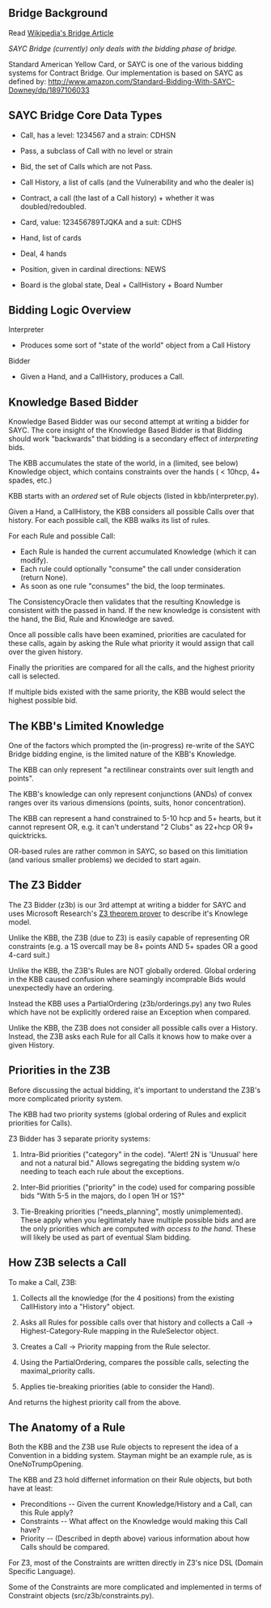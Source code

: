 Bridge Background
----------------

Read [Wikipedia's Bridge Article](https://en.wikipedia.org/wiki/Contract_bridge)

*SAYC Bridge (currently) only deals with the bidding phase of bridge.*

Standard American Yellow Card, or SAYC is one of the various bidding systems
for Contract Bridge.  Our implementation is based on SAYC as defined by:
http://www.amazon.com/Standard-Bidding-With-SAYC-Downey/dp/1897106033



SAYC Bridge Core Data Types
---------------------------

 - Call, has a level: 1234567 and a strain: CDHSN
 - Pass, a subclass of Call with no level or strain
 - Bid, the set of Calls which are not Pass.
 - Call History, a list of calls (and the Vulnerability and who the dealer is)
 - Contract, a call (the last of a Call history) + whether it was doubled/redoubled.

 - Card, value: 123456789TJQKA and a suit: CDHS
 - Hand, list of cards
 - Deal, 4 hands
 - Position, given in cardinal directions: NEWS
 - Board is the global state, Deal + CallHistory + Board Number


Bidding Logic Overview
----------------------

Interpreter
 - Produces some sort of "state of the world" object from a Call History

Bidder
 - Given a Hand, and a CallHistory, produces a Call.


Knowledge Based Bidder
----------------------

Knowledge Based Bidder was our second attempt at writing a bidder for SAYC.
The core insight of the Knowledge Based Bidder is that Bidding should work
"backwards" that bidding is a secondary effect of *interpreting* bids.

The KBB accumulates the state of the world, in a (limited, see below) Knowledge
object, which contains constraints over the hands ( < 10hcp, 4+ spades, etc.)

KBB starts with an *ordered* set of Rule objects (listed in kbb/interpreter.py).

Given a Hand, a CallHistory, the KBB considers all possible Calls over that history.
For each possible call, the KBB walks its list of rules.

For each Rule and possible Call:
 - Each Rule is handed the current accumulated Knowledge (which it can modify).
 - Each rule could optionally "consume" the call under consideration (return None).
 - As soon as one rule "consumes" the bid, the loop terminates.

The ConsistencyOracle then validates that the resulting Knowledge is consistent with the passed in hand.
If the new knowledge is consistent with the hand, the Bid, Rule and Knowledge are saved.

Once all possible calls have been examined, priorities are caculated for these calls,
again by asking the Rule what priority it would assign that call over the given history.

Finally the priorities are compared for all the calls, and the highest priority call is selected.

If multiple bids existed with the same priority, the KBB would select the highest possible bid.


The KBB's Limited Knowledge
---------------------------

One of the factors which prompted the (in-progress) re-write of the SAYC Bridge
bidding engine, is the limited nature of the KBB's Knowledge.

The KBB can only represent "a rectilinear constraints over suit length and points".

The KBB's knowledge can only represent conjunctions (ANDs) of convex ranges over
its various dimensions (points, suits, honor concentration).

The KBB can represent a hand constrained to 5-10 hcp and 5+ hearts, but it cannot
represent OR, e.g. it can't understand "2 Clubs" as 22+hcp OR 9+ quicktricks.

OR-based rules are rather common in SAYC, so based on this limitiation
(and various smaller problems) we decided to start again.


The Z3 Bidder
-------------

The Z3 Bidder (z3b) is our 3rd attempt at writing a bidder for SAYC and uses
Microsoft Research's [Z3 theorem prover](http://z3.codeplex.com/) to describe it's Knowlege model.

Unlike the KBB, the Z3B (due to Z3) is easily capable of representing OR constraints
(e.g. a 1S overcall may be 8+ points AND 5+ spades OR a good 4-card suit.)

Unlike the KBB, the Z3B's Rules are NOT globally ordered.  Global ordering in the
KBB caused confusion where seamingly incomprable Bids would unexpectedly have an ordering.

Instead the KBB uses a PartialOrdering (z3b/orderings.py) any two Rules which
have not be explicitly ordered raise an Exception when compared.

Unlike the KBB, the Z3B does not consider all possible calls over a History.
Instead, the Z3B asks each Rule for all Calls it knows how to make over a given History.


Priorities in the Z3B
---------------------

Before discussing the actual bidding, it's important to understand the Z3B's more
complicated priority system.

The KBB had two priority systems (global ordering of Rules and explicit priorities for Calls).

Z3 Bidder has 3 separate priority systems:

 1. Intra-Bid priorities ("category" in the code).
    "Alert! 2N is 'Unusual' here and not a natural bid."  Allows segregating the
    bidding system w/o needing to teach each rule about the exceptions.

 2. Inter-Bid priorities ("priority" in the code) used for comparing possible bids
    "With 5-5 in the majors, do I open 1H or 1S?"

 3. Tie-Breaking priorities ("needs_planning", mostly unimplemented).
    These apply when you legitimately have multiple possible bids and are
    the only priorities which are computed *with access to the hand*.  These will
    likely be used as part of eventual Slam bidding.


How Z3B selects a Call
----------------------

To make a Call, Z3B:

 1. Collects all the knowledge (for the 4 positions) from the existing CallHistory into a "History" object.

 2. Asks all Rules for possible calls over that history and collects a
    Call -> Highest-Category-Rule mapping in the RuleSelector object.

 3. Creates a Call -> Priority mapping from the Rule selector.

 4. Using the PartialOrdering, compares the possible calls, selecting the maximal_priority calls.

 5. Applies tie-breaking priorities (able to consider the Hand).

And returns the highest priority call from the above.


The Anatomy of a Rule
---------------------

Both the KBB and the Z3B use Rule objects to represent the idea of a Convention
in a bidding system.  Stayman might be an example rule, as is OneNoTrumpOpening.

The KBB and Z3 hold differnet information on their Rule objects, but both have at least:

 - Preconditions -- Given the current Knowledge/History and a Call, can this Rule apply?
 - Constraints -- What affect on the Knowledge would making this Call have?
 - Priority -- (Described in depth above) various information about how Calls should be compared.

For Z3, most of the Constraints are written directly in Z3's nice DSL (Domain Specific Language).

Some of the Constraints are more complicated and implemented in terms of Constraint objects (src/z3b/constraints.py).
